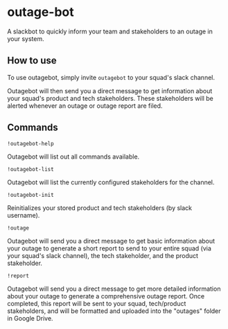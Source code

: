 # outage-bot
A slackbot to quickly inform your team and stakeholders to an outage in your system.

## How to use

To use outagebot, simply invite `outagebot` to your squad's slack channel.

Outagebot will then send you a direct message to get information about your squad's product and tech stakeholders.  These stakeholders will be alerted whenever an outage or outage report are filed.

## Commands

`!outagebot-help`

Outagebot will list out all commands available.

`!outagebot-list`

Outagebot will list the currently configured stakeholders for the channel.

`!outagebot-init`

Reinitializes your stored product and tech stakeholders (by slack username).

`!outage`

Outagebot will send you a direct message to get basic information about your outage to generate a short report to send to your entire squad (via your squad's slack channel), the tech stakeholder, and the product stakeholder.

`!report`

Outagebot will send you a direct message to get more detailed information about your outage to generate a comprehensive outage report.  Once completed, this report will be sent to your squad, tech/product stakeholders, and will be formatted and uploaded into the "outages" folder in Google Drive.

